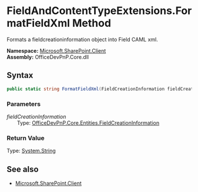 # FieldAndContentTypeExtensions.FormatFieldXml Method  
Formats a fieldcreationinformation object into Field CAML xml.  

**Namespace:** [Microsoft.SharePoint.Client](Microsoft.SharePoint.Client.md)  
**Assembly:** OfficeDevPnP.Core.dll  
## Syntax
```C#
public static string FormatFieldXml(FieldCreationInformation fieldCreationInformation)
```
### Parameters
*fieldCreationInformation*  
&emsp;&emsp;Type: [OfficeDevPnP.Core.Entities.FieldCreationInformation](OfficeDevPnP.Core.Entities.FieldCreationInformation.md) 
&emsp;&emsp;  
  
### Return Value
Type: [System.String](System.String.md 
)

## See also
- [Microsoft.SharePoint.Client](Microsoft.SharePoint.Client.md)

